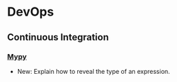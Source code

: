 # DevOps

## Continuous Integration

### [Mypy](mypy.md)

* New: Explain how to reveal the type of an expression.